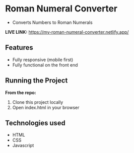# Roman Numeral Converter

* Converts Numbers to Roman Numerals

**LIVE LINK:** https://my-roman-numeral-converter.netlify.app/

## Features
* Fully responsive (mobile first)
* Fully functional on the front end


## Running the Project
**From the repo:**
1. Clone this project locally
2. Open index.html in your browser

## Technologies used 
* HTML
* CSS
* Javascript
